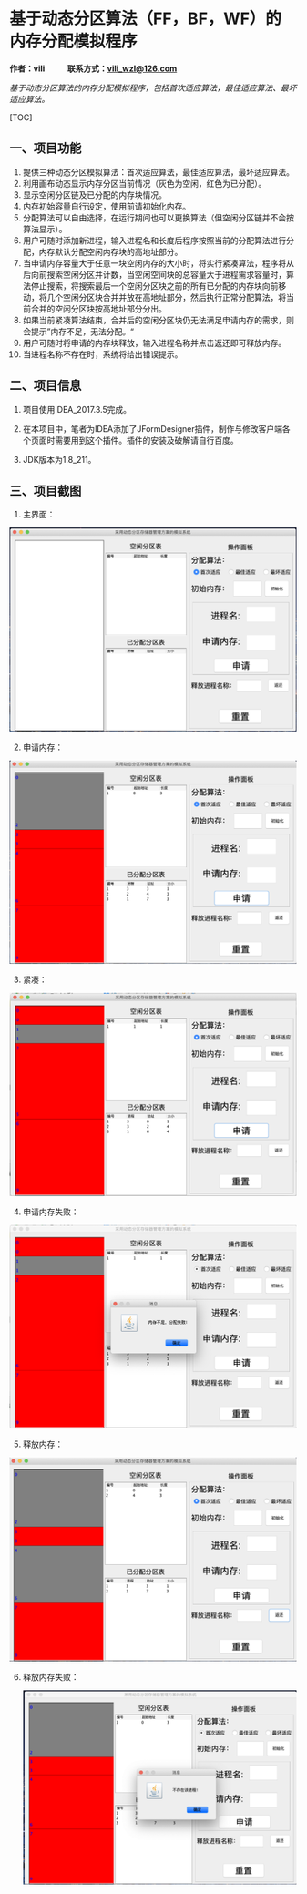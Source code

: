 # 基于动态分区算法（FF，BF，WF）的内存分配模拟程序

**作者：vili &nbsp;&nbsp;&nbsp;&nbsp;&nbsp;&nbsp;&nbsp;&nbsp;&nbsp;&nbsp;&nbsp;联系方式：vili_wzl@126.com**

*基于动态分区算法的内存分配模拟程序，包括首次适应算法，最佳适应算法、最坏适应算法。*

[TOC]

## 一、项目功能
1. 提供三种动态分区模拟算法：首次适应算法，最佳适应算法，最坏适应算法。
2. 利用画布动态显示内存分区当前情况（灰色为空闲，红色为已分配）。
3. 显示空闲分区链及已分配的内存块情况。
4. 内存初始容量自行设定，使用前请初始化内存。
5. 分配算法可以自由选择，在运行期间也可以更换算法（但空闲分区链并不会按算法显示）。
6. 用户可随时添加新进程，输入进程名和长度后程序按照当前的分配算法进行分配，内存默认分配空闲内存块的高地址部分。
7. 当申请内存容量大于任意一块空闲内存的大小时，将实行紧凑算法，程序将从后向前搜索空闲分区并计数，当空闲空间块的总容量大于进程需求容量时，算法停止搜索，将搜索最后一个空闲分区块之前的所有已分配的内存块向前移动，将几个空闲分区块合并并放在高地址部分，然后执行正常分配算法，将当前合并的空闲分区块按高地址部分分出。
8. 如果当前紧凑算法结束，合并后的空闲分区块仍无法满足申请内存的需求，则会提示”内存不足，无法分配。“
9. 用户可随时将申请的内存块释放，输入进程名称并点击返还即可释放内存。
10. 当进程名称不存在时，系统将给出错误提示。

## 二、项目信息

1. 项目使用IDEA_2017.3.5完成。

2. 在本项目中，笔者为IDEA添加了JFormDesigner插件，制作与修改客户端各个页面时需要用到这个插件。插件的安装及破解请自行百度。

3. JDK版本为1.8_211。

## 三、项目截图
1. 主界面：

  ![主界面](README/主界面.png)

2. 申请内存：

  ![申请内存](README/申请内存.png)

3. 紧凑：

  ![紧凑](README/紧凑.png)

4. 申请内存失败：

  ![申请内存失败](README/申请内存失败.png)

5. 释放内存：

  ![释放内存](README/释放内存.png)

6. 释放内存失败：

	![释放内存失败](README/释放内存失败.png)















